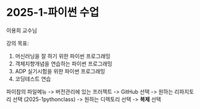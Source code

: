 # 2025-1-파이썬 수업
이용희 교수님

강의 목표:
1. 머신러닝을 잘 하기 위한 파이썬 프로그래밍
2. 객체지향개념을 연습하는 파이썬 프로그래밍
3. ADP 실기시험을 위한 파이썬 프로그래밍
4. 코딩테스트 연습

파이참의 파일메뉴 -> 버전관리에 있는 프러젝트 -> GitHub 선택 
-> 원하는 리파지토리 선택 (2025-1pythonclass) -> 원하는 디렉토리 선택 
-> **복제** 선택